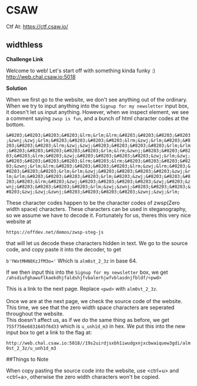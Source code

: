 # CSAW

Ctf At: https://ctf.csaw.io/

## widthless

**Challenge Link**

Welcome to web! Let's start off with something kinda funky :)
<br />
http://web.chal.csaw.io:5018

**Solution**

When we first go to the website, we don't see anything out of the ordinary.  When we try to input anything into the `Signup for my newsletter`
input box, it doesn't let us input anything.  However, when we inspect element, we see a comment saying `zwsp is fun`, and a bunch of html character
codes at the bottom.

```&#8203;&#8203;&#8203;&#8203;&lrm;&rlm;&lrm;&#8203;&#8203;&#8203;&#8203;&zwnj;&zwj;&rlm;&#8203;&#8203;&#8203;&#8203;&lrm;&zwj;&rlm;&#8203;&#8203;&#8203;&#8203;&lrm;&zwj;&zwj;&#8203;&#8203;&#8203;&#8203;&rlm;&rlm;&#8203;&#8203;&#8203;&#8203;&#8203;&rlm;&lrm;&zwnj;&#8203;&#8203;&#8203;&#8203;&lrm;&#8203;&zwj;&#8203;&#8203;&#8203;&#8203;&zwj;&rlm;&zwj;&#8203;&#8203;&#8203;&#8203;&lrm;&#8203;&lrm;&#8203;&#8203;&#8203;&#8203;&zwnj;&rlm;&lrm;&#8203;&#8203;&#8203;&#8203;&lrm;&zwj;&lrm;&#8203;&#8203;&#8203;&#8203;&rlm;&rlm;&zwj;&#8203;&#8203;&#8203;&#8203;&zwj;&rlm;&rlm;&#8203;&#8203;&#8203;&#8203;&rlm;&#8203;&zwj;&#8203;&#8203;&#8203;&#8203;&lrm;&#8203;&zwj;&#8203;&#8203;&#8203;&#8203;&zwj;&#8203;&zwnj;&#8203;&#8203;&#8203;&#8203;&rlm;&zwj;&zwnj;&#8203;&#8203;&#8203;&#8203;&zwj;&zwj;&zwnj;&#8203;&#8203;&#8203;&#8203;&zwnj;&zwj;&rlm;```

These character codes happen to be the character codes of zwsp(Zero width space) characters.  These characters can be used in steganography,
so we assume we have to decode it.  Fortunately for us, theres this very nice website at

```
https://offdev.net/demos/zwsp-steg-js
```

that will let us decode these characters hidden in text.  We go to the source code, and copy paste it into the decoder, to get

```b'YWxtMHN0XzJfM3o='```
Which is `alm0st_2_3z` in base 64.

If we then input this into the `Signup for my newsletter` box, we get `/ahsdiufghawuflkaekdhjfaldshjfvbalerhjwfvblasdnjfbldf/<pwd>`

This is a link to the next page.  Replace `<pwd>` with `alm0st_2_3z`.
<br /><br />
Once we are at the next page, we check the source code of the website.  This time, we see that the zero width space characters are seperated throughout the website.  <br />This doesn't
affect us, as if we do the same thing as before, we get `755f756e6831645f6d33` which is `u_unh1d_m3` in hex.  We put this into the new input box to get a link to the flag at:

`http://web.chal.csaw.io:5018//19s2uirdjsxbh1iwudgxnjxcbwaiquew3gdi/alm0st_2_3z/u_unh1d_m3`

##Things to Note

When copy pasting the source code into the website, use <ctrl+u> and <ctrl+a>, otherwise the zero width characters won't be copied.  
